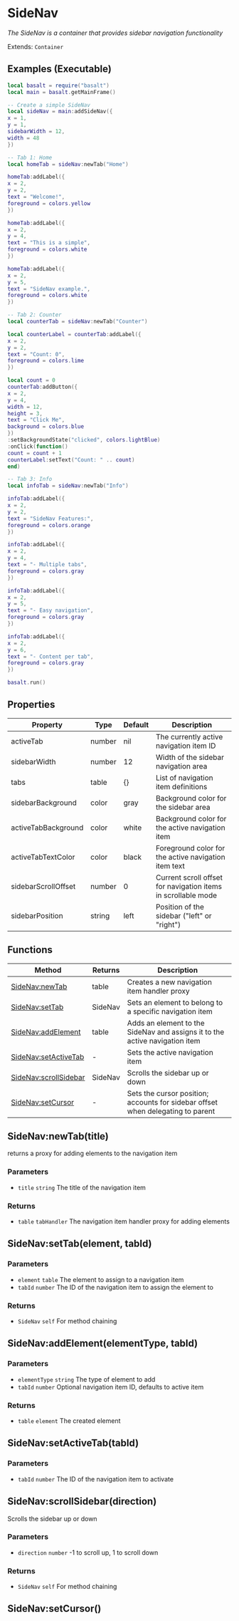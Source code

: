 # SideNav
_The SideNav is a container that provides sidebar navigation functionality_

Extends: `Container`

## Examples (Executable)
```lua run
local basalt = require("basalt")
local main = basalt.getMainFrame()

-- Create a simple SideNav
local sideNav = main:addSideNav({
x = 1,
y = 1,
sidebarWidth = 12,
width = 48
})

-- Tab 1: Home
local homeTab = sideNav:newTab("Home")

homeTab:addLabel({
x = 2,
y = 2,
text = "Welcome!",
foreground = colors.yellow
})

homeTab:addLabel({
x = 2,
y = 4,
text = "This is a simple",
foreground = colors.white
})

homeTab:addLabel({
x = 2,
y = 5,
text = "SideNav example.",
foreground = colors.white
})

-- Tab 2: Counter
local counterTab = sideNav:newTab("Counter")

local counterLabel = counterTab:addLabel({
x = 2,
y = 2,
text = "Count: 0",
foreground = colors.lime
})

local count = 0
counterTab:addButton({
x = 2,
y = 4,
width = 12,
height = 3,
text = "Click Me",
background = colors.blue
})
:setBackgroundState("clicked", colors.lightBlue)
:onClick(function()
count = count + 1
counterLabel:setText("Count: " .. count)
end)

-- Tab 3: Info
local infoTab = sideNav:newTab("Info")

infoTab:addLabel({
x = 2,
y = 2,
text = "SideNav Features:",
foreground = colors.orange
})

infoTab:addLabel({
x = 2,
y = 4,
text = "- Multiple tabs",
foreground = colors.gray
})

infoTab:addLabel({
x = 2,
y = 5,
text = "- Easy navigation",
foreground = colors.gray
})

infoTab:addLabel({
x = 2,
y = 6,
text = "- Content per tab",
foreground = colors.gray
})

basalt.run()
```

## Properties

|Property|Type|Default|Description|
|---|---|---|---|
|activeTab|number|nil|The currently active navigation item ID|
|sidebarWidth|number|12|Width of the sidebar navigation area|
|tabs|table|{}|List of navigation item definitions|
|sidebarBackground|color|gray|Background color for the sidebar area|
|activeTabBackground|color|white|Background color for the active navigation item|
|activeTabTextColor|color|black|Foreground color for the active navigation item text|
|sidebarScrollOffset|number|0|Current scroll offset for navigation items in scrollable mode|
|sidebarPosition|string|left|Position of the sidebar ("left" or "right")|

## Functions

|Method|Returns|Description|
|---|---|---|
|[SideNav:newTab](#sidenav-newtab-title)|table|Creates a new navigation item handler proxy|
|[SideNav:setTab](#sidenav-settab-element-tabid)|SideNav|Sets an element to belong to a specific navigation item|
|[SideNav:addElement](#sidenav-addelement-elementtype-tabid)|table|Adds an element to the SideNav and assigns it to the active navigation item|
|[SideNav:setActiveTab](#sidenav-setactivetab-tabid)|-|Sets the active navigation item|
|[SideNav:scrollSidebar](#sidenav-scrollsidebar-direction)|SideNav|Scrolls the sidebar up or down|
|[SideNav:setCursor](#sidenav-setcursor)|-|Sets the cursor position; accounts for sidebar offset when delegating to parent|

## SideNav:newTab(title)

returns a proxy for adding elements to the navigation item

### Parameters
* `title` `string` The title of the navigation item

### Returns
* `table` `tabHandler` The navigation item handler proxy for adding elements

## SideNav:setTab(element, tabId)
### Parameters
* `element` `table` The element to assign to a navigation item
* `tabId` `number` The ID of the navigation item to assign the element to

### Returns
* `SideNav` `self` For method chaining

## SideNav:addElement(elementType, tabId)
### Parameters
* `elementType` `string` The type of element to add
* `tabId` `number` Optional navigation item ID, defaults to active item

### Returns
* `table` `element` The created element

## SideNav:setActiveTab(tabId)
### Parameters
* `tabId` `number` The ID of the navigation item to activate

## SideNav:scrollSidebar(direction)

Scrolls the sidebar up or down

### Parameters
* `direction` `number` -1 to scroll up, 1 to scroll down

### Returns
* `SideNav` `self` For method chaining

## SideNav:setCursor()